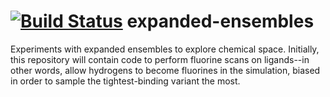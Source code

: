 [![Build Status](https://travis-ci.org/pgrinaway/expanded-ensembles.svg?branch=master)](https://travis-ci.org/pgrinaway/expanded-ensembles)
expanded-ensembles
==================

Experiments with expanded ensembles to explore chemical space. Initially, this repository will contain code to perform fluorine scans on ligands--in other words, allow hydrogens to become fluorines in the simulation, biased in order to sample the tightest-binding variant the most. 
